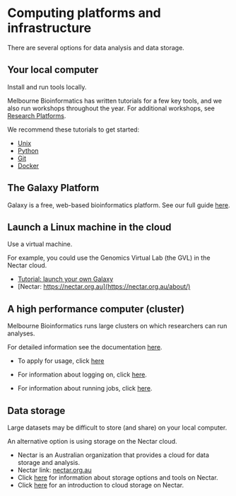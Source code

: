 # Computing platforms and infrastructure

There are several options for data analysis and data storage. 


## Your local computer

Install and run tools locally. 

Melbourne Bioinformatics has written tutorials for a few key tools, and we also run workshops throughout the year. For additional workshops, see [Research Platforms](http://research.unimelb.edu.au/infrastructure/research-platform-services#training).

We recommend these tutorials to get started: 

- [Unix](../tutorials/unix/index.md)
- [Python](../tutorials/python_overview/python_overview.md)
- [Git](../tutorials/using_git/Using_Git.md)
- [Docker](../tutorials/docker/docker.md)


## The Galaxy Platform 

Galaxy is a free, web-based bioinformatics platform. See our full guide [here](galaxy.md). 


## Launch a Linux machine in the cloud

Use a virtual machine. 

For example, you could use the Genomics Virtual Lab (the GVL) in the Nectar cloud. 

- [Tutorial: launch your own Galaxy](../tutorials/gvl_launch/gvl_launch.md)
- [Nectar: https://nectar.org.au](https://nectar.org.au/about/)


## A high performance computer (cluster)

Melbourne Bioinformatics runs large clusters on which researchers can run analyses. 

For detailed information see the documentation [here](https://www.melbournebioinformatics.org.au/documentation/). 

- To apply for usage, click [here](https://www.melbournebioinformatics.org.au/documentation/help/faq/)


- For information about logging on, click [here](https://www.melbournebioinformatics.org.au/documentation/fundamentals/connecting/).

- For information about running jobs, click [here](https://www.melbournebioinformatics.org.au/documentation/running_jobs/scheduling/). 


## Data storage

Large datasets may be difficult to store (and share) on your local computer. 

An alternative option is using storage on the Nectar cloud. 

- Nectar is an Australian organization that provides a cloud for data storage and analysis. 
- Nectar link: [nectar.org.au](https://nectar.org.au/about/)
- Click [here](https://support.ehelp.edu.au/support/solutions/6000134520) for information about storage options and tools on Nectar. 
- Click [here](https://support.ehelp.edu.au/support/solutions/articles/6000055382-introduction-to-cloud-storage) for an introduction to cloud storage on Nectar. 

<!-- not including GenomeSpace until it has been fully tested 

- GenomeSpace is a web interface that provides links between data storage and platforms: [GenomeSpace tutorial](../tutorials/genomespace/genomespace.md).
 --> 













